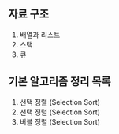 ## 자료 구조
<ol>
  <li> 배열과 리스트</li>
  <li> 스택 </li>
  <li> 큐 </li>
</ol>


## 기본 알고리즘 정리 목록

<ol>
  <li> 선택 정렬 (Selection Sort) </li>
  <li> 선택 정렬 (Selection Sort) </li>
  <li> 버블 정렬 (Selection Sort) </li>
</ol>
